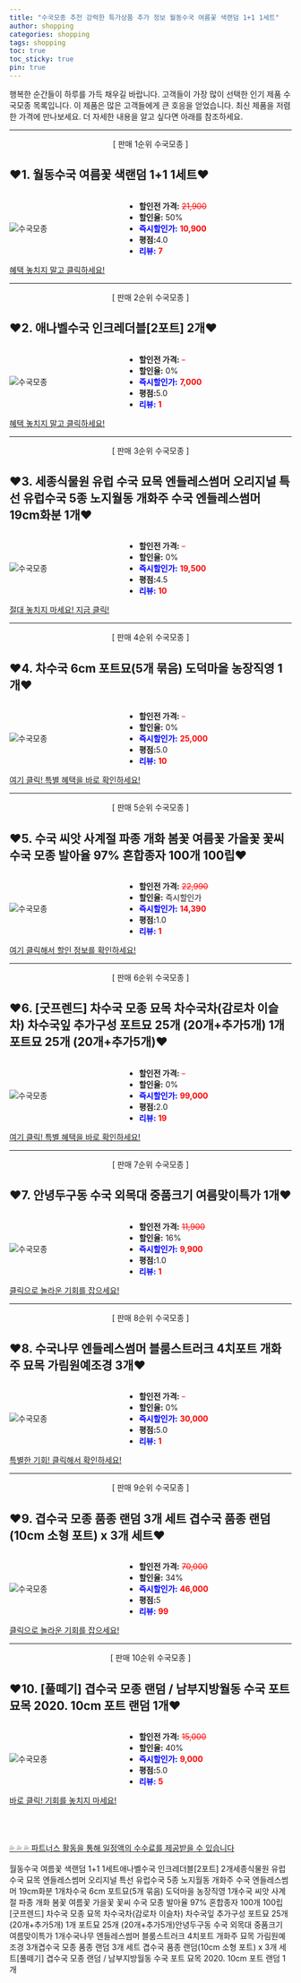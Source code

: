 ```yaml
---
title: "수국모종 추천 강력한 특가상품 추가 정보 월동수국 여름꽃 색랜덤 1+1 1세트"
author: shopping
categories: shopping
tags: shopping
toc: true
toc_sticky: true
pin: true
---
```

행복한 순간들이 하루를 가득 채우길 바랍니다. 고객들이 가장 많이 선택한 인기 제품 수국모종 목록입니다. 이 제품은 많은 고객들에게 큰 호응을 얻었습니다. 최신 제품을 저렴한 가격에 만나보세요. 더 자세한 내용을 알고 싶다면 아래를 참조하세요.

---
<p class="toplist" style="margin: 0 auto; display: block; width: fit-content;">[ 판매 1순위 수국모종 ]</p>

<h2><strong>❤️1. 월동수국 여름꽃 색랜덤 1+1 1세트❤️</strong></h2>

<div style="display: flex; align-items: center;">
    <div style="flex: 0.4;">
        <img src="https://thumbnail7.coupangcdn.com/thumbnails/remote/230x230ex/image/vendor_inventory/b90a/ba6bbebaa3e23246cf9c3b130a6680115f72dd9ee117783b389ba10e030b.jpg" alt="수국모종" style="max-width: 100%;">
    </div>
    <div style="flex: 0.6; margin-left: 10px;">
        <ul>
            <li><strong>할인전 가격:</strong> <del style="color: red;">21,900</del></li>
            <li><strong>할인율:</strong> 50%</li>
            <li><span style='color:blue'><strong>즉시할인가:</strong></span> <span style='color:red'><strong>10,900</strong></span></li>
            <li><strong>평점:</strong>4.0</li>
            <li><span style='color:blue'><strong>리뷰:</strong></span> <span style='color:red'><strong>7</strong></span></li>
        </ul>
    </div>
</div>
<div class="center">
    <a href="https://selin100587001.github.io?lptag=AF9450613&subid=githubio&pageKey=8137825782&traceid=V0-153&itemId=23118570686&vendorItemId=90151750974" class="myButton">
        혜택 놓치지 말고 클릭하세요!
    </a>
</div>


---
<p class="toplist" style="margin: 0 auto; display: block; width: fit-content;">[ 판매 2순위 수국모종 ]</p>

<h2><strong>❤️2. 애나벨수국 인크레더블[2포트] 2개❤️</strong></h2>

<div style="display: flex; align-items: center;">
    <div style="flex: 0.4;">
        <img src="https://thumbnail7.coupangcdn.com/thumbnails/remote/230x230ex/image/vendor_inventory/2831/67f64c25a39db8f25c98dd400881ec76a2155ad473eb6478a8b2e52b68c5.PNG" alt="수국모종" style="max-width: 100%;">
    </div>
    <div style="flex: 0.6; margin-left: 10px;">
        <ul>
            <li><strong>할인전 가격:</strong> <del style="color: red;">-</del></li>
            <li><strong>할인율:</strong> 0%</li>
            <li><span style='color:blue'><strong>즉시할인가:</strong></span> <span style='color:red'><strong>7,000</strong></span></li>
            <li><strong>평점:</strong>5.0</li>
            <li><span style='color:blue'><strong>리뷰:</strong></span> <span style='color:red'><strong>1</strong></span></li>
        </ul>
    </div>
</div>
<div class="center">
    <a href="https://selin100587001.github.io?lptag=AF9450613&subid=githubio&pageKey=8134990721&traceid=V0-153&itemId=23107112052&vendorItemId=90140394423" class="myButton">
        혜택 놓치지 말고 클릭하세요!
    </a>
</div>


---
<p class="toplist" style="margin: 0 auto; display: block; width: fit-content;">[ 판매 3순위 수국모종 ]</p>

<h2><strong>❤️3. 세종식물원 유럽 수국 묘목 엔들레스썸머 오리지널 특선 유럽수국 5종 노지월동 개화주 수국 엔들레스썸머 19cm화분 1개❤️</strong></h2>

<div style="display: flex; align-items: center;">
    <div style="flex: 0.4;">
        <img src="https://thumbnail7.coupangcdn.com/thumbnails/remote/230x230ex/image/vendor_inventory/7719/79f1f38591ed3eda9ab3647b61f1f1d42677770ff931f8ba1bf2af5205db.jpg" alt="수국모종" style="max-width: 100%;">
    </div>
    <div style="flex: 0.6; margin-left: 10px;">
        <ul>
            <li><strong>할인전 가격:</strong> <del style="color: red;">-</del></li>
            <li><strong>할인율:</strong> 0%</li>
            <li><span style='color:blue'><strong>즉시할인가:</strong></span> <span style='color:red'><strong>19,500</strong></span></li>
            <li><strong>평점:</strong>4.5</li>
            <li><span style='color:blue'><strong>리뷰:</strong></span> <span style='color:red'><strong>10</strong></span></li>
        </ul>
    </div>
</div>
<div class="center">
    <a href="https://selin100587001.github.io?lptag=AF9450613&subid=githubio&pageKey=8135121160&traceid=V0-153&itemId=23133681633&vendorItemId=90166625288" class="myButton">
        절대 놓치지 마세요! 지금 클릭!
    </a>
</div>


---
<p class="toplist" style="margin: 0 auto; display: block; width: fit-content;">[ 판매 4순위 수국모종 ]</p>

<h2><strong>❤️4. 차수국 6cm 포트묘(5개 묶음) 도덕마을 농장직영 1개❤️</strong></h2>

<div style="display: flex; align-items: center;">
    <div style="flex: 0.4;">
        <img src="https://thumbnail8.coupangcdn.com/thumbnails/remote/230x230ex/image/vendor_inventory/33cb/9c0f49fa1493d25276179c49254607549d094bac190e95e6a075495054ed.png" alt="수국모종" style="max-width: 100%;">
    </div>
    <div style="flex: 0.6; margin-left: 10px;">
        <ul>
            <li><strong>할인전 가격:</strong> <del style="color: red;">-</del></li>
            <li><strong>할인율:</strong> 0%</li>
            <li><span style='color:blue'><strong>즉시할인가:</strong></span> <span style='color:red'><strong>25,000</strong></span></li>
            <li><strong>평점:</strong>5.0</li>
            <li><span style='color:blue'><strong>리뷰:</strong></span> <span style='color:red'><strong>10</strong></span></li>
        </ul>
    </div>
</div>
<div class="center">
    <a href="https://selin100587001.github.io?lptag=AF9450613&subid=githubio&pageKey=8051201044&traceid=V0-153&itemId=22582200536&vendorItemId=89623968306" class="myButton">
        여기 클릭! 특별 혜택을 바로 확인하세요!
    </a>
</div>


---
<p class="toplist" style="margin: 0 auto; display: block; width: fit-content;">[ 판매 5순위 수국모종 ]</p>

<h2><strong>❤️5. 수국 씨앗 사계절 파종 개화 봄꽃 여름꽃 가을꽃 꽃씨 수국 모종 발아율 97% 혼합종자 100개 100립❤️</strong></h2>

<div style="display: flex; align-items: center;">
    <div style="flex: 0.4;">
        <img src="https://thumbnail10.coupangcdn.com/thumbnails/remote/230x230ex/image/vendor_inventory/fdb5/5aabb0f7cbe4193016ee048832c13dfc9aa8a210c217b24fff0878512288.jpeg" alt="수국모종" style="max-width: 100%;">
    </div>
    <div style="flex: 0.6; margin-left: 10px;">
        <ul>
            <li><strong>할인전 가격:</strong> <del style="color: red;">22,990</del></li>
            <li><strong>할인율:</strong> 즉시할인가</li>
            <li><span style='color:blue'><strong>즉시할인가:</strong></span> <span style='color:red'><strong>14,390</strong></span></li>
            <li><strong>평점:</strong>1.0</li>
            <li><span style='color:blue'><strong>리뷰:</strong></span> <span style='color:red'><strong>1</strong></span></li>
        </ul>
    </div>
</div>
<div class="center">
    <a href="https://selin100587001.github.io?lptag=AF9450613&subid=githubio&pageKey=8046705212&traceid=V0-153&itemId=22552599847&vendorItemId=89594528328" class="myButton">
        여기 클릭해서 할인 정보를 확인하세요!
    </a>
</div>


---
<p class="toplist" style="margin: 0 auto; display: block; width: fit-content;">[ 판매 6순위 수국모종 ]</p>

<h2><strong>❤️6. [굿프렌드] 차수국 모종 묘목 차수국차(감로차 이슬차) 차수국잎 추가구성 포트묘 25개 (20개+추가5개) 1개 포트묘 25개 (20개+추가5개)❤️</strong></h2>

<div style="display: flex; align-items: center;">
    <div style="flex: 0.4;">
        <img src="https://thumbnail8.coupangcdn.com/thumbnails/remote/230x230ex/image/vendor_inventory/7a60/f1c300533d23f0d552d0b19a44663fd0e6f089c44ede6b0f5ab0d349384f.jpg" alt="수국모종" style="max-width: 100%;">
    </div>
    <div style="flex: 0.6; margin-left: 10px;">
        <ul>
            <li><strong>할인전 가격:</strong> <del style="color: red;">-</del></li>
            <li><strong>할인율:</strong> 0%</li>
            <li><span style='color:blue'><strong>즉시할인가:</strong></span> <span style='color:red'><strong>99,000</strong></span></li>
            <li><strong>평점:</strong>2.0</li>
            <li><span style='color:blue'><strong>리뷰:</strong></span> <span style='color:red'><strong>19</strong></span></li>
        </ul>
    </div>
</div>
<div class="center">
    <a href="https://selin100587001.github.io?lptag=AF9450613&subid=githubio&pageKey=7614372177&traceid=V0-153&itemId=20173764303&vendorItemId=87266645651" class="myButton">
        여기 클릭! 특별 혜택을 바로 확인하세요!
    </a>
</div>


---
<p class="toplist" style="margin: 0 auto; display: block; width: fit-content;">[ 판매 7순위 수국모종 ]</p>

<h2><strong>❤️7. 안녕두구동 수국 외목대 중품크기 여름맞이특가 1개❤️</strong></h2>

<div style="display: flex; align-items: center;">
    <div style="flex: 0.4;">
        <img src="https://thumbnail7.coupangcdn.com/thumbnails/remote/230x230ex/image/vendor_inventory/c907/2bba1d07bc171422d03cf14e80cd64db6003876d6dc3f359d375078ce192.jpg" alt="수국모종" style="max-width: 100%;">
    </div>
    <div style="flex: 0.6; margin-left: 10px;">
        <ul>
            <li><strong>할인전 가격:</strong> <del style="color: red;">11,900</del></li>
            <li><strong>할인율:</strong> 16%</li>
            <li><span style='color:blue'><strong>즉시할인가:</strong></span> <span style='color:red'><strong>9,900</strong></span></li>
            <li><strong>평점:</strong>1.0</li>
            <li><span style='color:blue'><strong>리뷰:</strong></span> <span style='color:red'><strong>1</strong></span></li>
        </ul>
    </div>
</div>
<div class="center">
    <a href="https://selin100587001.github.io?lptag=AF9450613&subid=githubio&pageKey=8161135751&traceid=V0-153&itemId=23267620890&vendorItemId=90299977464" class="myButton">
        클릭으로 놀라운 기회를 잡으세요!
    </a>
</div>


---
<p class="toplist" style="margin: 0 auto; display: block; width: fit-content;">[ 판매 8순위 수국모종 ]</p>

<h2><strong>❤️8. 수국나무 엔들레스썸머 블룸스트러크 4치포트 개화주 묘목 가림원예조경 3개❤️</strong></h2>

<div style="display: flex; align-items: center;">
    <div style="flex: 0.4;">
        <img src="https://thumbnail8.coupangcdn.com/thumbnails/remote/230x230ex/image/vendor_inventory/bf6d/28e976c3291f8601a99ae8726ea71abdf00dc69e739f0cec7ecc868727dc.jpg" alt="수국모종" style="max-width: 100%;">
    </div>
    <div style="flex: 0.6; margin-left: 10px;">
        <ul>
            <li><strong>할인전 가격:</strong> <del style="color: red;">-</del></li>
            <li><strong>할인율:</strong> 0%</li>
            <li><span style='color:blue'><strong>즉시할인가:</strong></span> <span style='color:red'><strong>30,000</strong></span></li>
            <li><strong>평점:</strong>5.0</li>
            <li><span style='color:blue'><strong>리뷰:</strong></span> <span style='color:red'><strong>1</strong></span></li>
        </ul>
    </div>
</div>
<div class="center">
    <a href="https://selin100587001.github.io?lptag=AF9450613&subid=githubio&pageKey=7869836965&traceid=V0-153&itemId=21496043095&vendorItemId=88549909960" class="myButton">
        특별한 기회! 클릭해서 확인하세요!
    </a>
</div>


---
<p class="toplist" style="margin: 0 auto; display: block; width: fit-content;">[ 판매 9순위 수국모종 ]</p>

<h2><strong>❤️9. 겹수국 모종 품종 랜덤 3개 세트 겹수국 품종 랜덤(10cm 소형 포트) x 3개 세트❤️</strong></h2>

<div style="display: flex; align-items: center;">
    <div style="flex: 0.4;">
        <img src="https://thumbnail7.coupangcdn.com/thumbnails/remote/230x230ex/image/vendor_inventory/f2f3/d51869838213d0a4e9225bd7353cf59a3a3860ccba72ddc1d9704dad4e89.png" alt="수국모종" style="max-width: 100%;">
    </div>
    <div style="flex: 0.6; margin-left: 10px;">
        <ul>
            <li><strong>할인전 가격:</strong> <del style="color: red;">70,000</del></li>
            <li><strong>할인율:</strong> 34%</li>
            <li><span style='color:blue'><strong>즉시할인가:</strong></span> <span style='color:red'><strong>46,000</strong></span></li>
            <li><strong>평점:</strong>5</li>
            <li><span style='color:blue'><strong>리뷰:</strong></span> <span style='color:red'><strong>99</strong></span></li>
        </ul>
    </div>
</div>
<div class="center">
    <a href="https://selin100587001.github.io?lptag=AF9450613&subid=githubio&pageKey=7396615248&traceid=V0-153&itemId=19135173286&vendorItemId=86254692073" class="myButton">
        클릭으로 놀라운 기회를 잡으세요!
    </a>
</div>


---
<p class="toplist" style="margin: 0 auto; display: block; width: fit-content;">[ 판매 10순위 수국모종 ]</p>

<h2><strong>❤️10. [풀떼기] 겹수국 모종 랜덤 / 남부지방월동 수국 포트 묘목 2020. 10cm 포트 랜덤 1개❤️</strong></h2>

<div style="display: flex; align-items: center;">
    <div style="flex: 0.4;">
        <img src="https://thumbnail8.coupangcdn.com/thumbnails/remote/230x230ex/image/vendor_inventory/4c73/777aa720d73de58df9a49338207b8d116b035403bccfad2cd4708033d62c.jpg" alt="수국모종" style="max-width: 100%;">
    </div>
    <div style="flex: 0.6; margin-left: 10px;">
        <ul>
            <li><strong>할인전 가격:</strong> <del style="color: red;">15,000</del></li>
            <li><strong>할인율:</strong> 40%</li>
            <li><span style='color:blue'><strong>즉시할인가:</strong></span> <span style='color:red'><strong>9,000</strong></span></li>
            <li><strong>평점:</strong>5.0</li>
            <li><span style='color:blue'><strong>리뷰:</strong></span> <span style='color:red'><strong>5</strong></span></li>
        </ul>
    </div>
</div>
<div class="center">
    <a href="https://selin100587001.github.io?lptag=AF9450613&subid=githubio&pageKey=7675125776&traceid=V0-153&itemId=20485167425&vendorItemId=85548684695" class="myButton">
        바로 클릭! 기회를 놓치지 마세요!
    </a>
</div>

<br><br><br>[💦 💦 💦 파트너스 활동을 통해 일정액의 수수료를 제공받을 수 있습니다](https://link.coupang.com/a/bcpT2c)<br><br>월동수국 여름꽃 색랜덤 1+1 1세트애나벨수국 인크레더블[2포트] 2개세종식물원 유럽 수국 묘목 엔들레스썸머 오리지널 특선 유럽수국 5종 노지월동 개화주 수국 엔들레스썸머 19cm화분 1개차수국 6cm 포트묘(5개 묶음) 도덕마을 농장직영 1개수국 씨앗 사계절 파종 개화 봄꽃 여름꽃 가을꽃 꽃씨 수국 모종 발아율 97% 혼합종자 100개 100립[굿프렌드] 차수국 모종 묘목 차수국차(감로차 이슬차) 차수국잎 추가구성 포트묘 25개 (20개+추가5개) 1개 포트묘 25개 (20개+추가5개)안녕두구동 수국 외목대 중품크기 여름맞이특가 1개수국나무 엔들레스썸머 블룸스트러크 4치포트 개화주 묘목 가림원예조경 3개겹수국 모종 품종 랜덤 3개 세트 겹수국 품종 랜덤(10cm 소형 포트) x 3개 세트[풀떼기] 겹수국 모종 랜덤 / 남부지방월동 수국 포트 묘목 2020. 10cm 포트 랜덤 1개